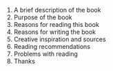 1. A brief description of the book
2. Purpose of the book
3. Reasons for reading this book
4. Reasons for writing the book
5. Creative inspiration and sources
6. Reading recommendations
7. Problems with reading
8. Thanks